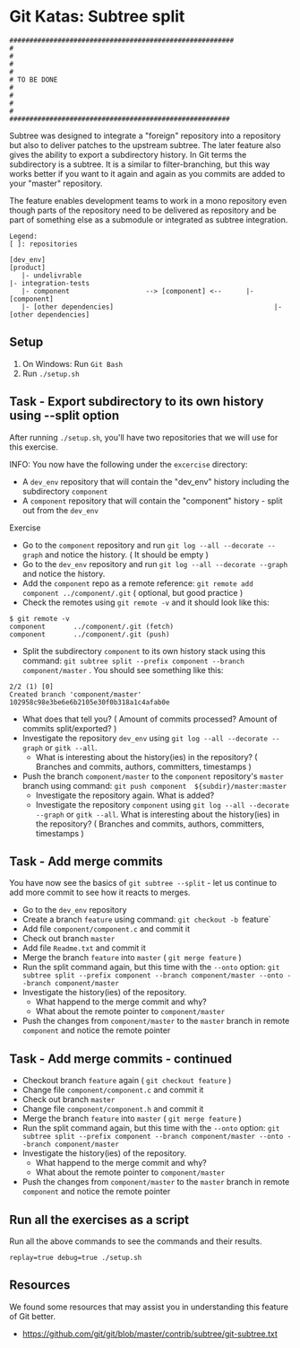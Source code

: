 # Git Katas: Subtree split

```
########################################################
#
#
#
#
# TO BE DONE
#
#
#
#
#######################################################
```
Subtree was designed to integrate a "foreign" repository into a repository but also to deliver patches to the upstream subtree. The later feature also gives the ability to export a subdirectory history. In Git terms the subdirectory is a subtree. It is a similar to filter-branching, but this way works better if you want to it again and again as you commits are added to your "master" repository.

The feature enables development teams to work in a mono repository even though parts of the repository need to be delivered as repository and be part of something else as a submodule or integrated as subtree integration.


    Legend:
    [ ]: repositories

    [dev_env]                                                       [product]
       |- undelivrable                                                      |- integration-tests
       |- component                   --> [component] <--      |- [component]
       |- [other dependencies]                                        |- [other dependencies]



## Setup

1. On Windows: Run `Git Bash`
1. Run `./setup.sh`

## Task - Export subdirectory to its own history using --split option

After running `./setup.sh`, you'll have two repositories that we will use for this exercise.

INFO: You now have the following under the `excercise` directory:
* A `dev_env` repository that will contain the "dev_env" history including the subdirectory `component`
* A `component` repository that will contain the "component" history - split out from the `dev_env`

Exercise
* Go to the `component` repository and run `git log --all --decorate --graph` and notice the history. ( It should be empty )
* Go to the `dev_env` repository and run `git log --all --decorate --graph` and notice the history.
* Add the `component` repo as a remote reference: `git remote add component ../component/.git` ( optional, but good practice )
* Check the remotes using `git remote -v` and it should look like this:

```
$ git remote -v
component       ../component/.git (fetch)
component       ../component/.git (push)
```

* Split the subdirectory `component` to its own history stack using this command: `git subtree split --prefix component --branch component/master` . You should see something like this:
```
2/2 (1) [0]
Created branch 'component/master'
102958c98e3be6e6b2105e30f0b318a1c4afab0e
```
* What does that tell you? ( Amount of commits processed? Amount of commits split/exported? )
* Investigate the repository `dev_env` using `git log --all --decorate --graph` or `gitk --all`.
  * What is interesting about the history(ies) in the repository? ( Branches and commits, authors, committers, timestamps )
* Push the branch `component/master` to the `component` repository's `master` branch using command: `git push component  ${subdir}/master:master`
  * Investigate the repository again. What is added?
  * Investigate the repository `component` using `git log --all --decorate --graph` or `gitk --all`. What is interesting about the history(ies) in the repository? ( Branches and commits, authors, committers, timestamps )


## Task - Add merge commits
You have now see the basics of `git subtree --split` - let us continue to add more commit to see how it reacts to merges.

* Go to the `dev_env` repository
* Create a branch `feature` using command: `git checkout -b `feature`
* Add file `component/component.c` and commit it
* Check out branch `master`
* Add file `Readme.txt` and commit it
* Merge the branch `feature` into `master` ( `git merge feature` )
* Run the split command again, but this time with the `--onto` option: `git subtree split --prefix component --branch component/master --onto --branch component/master`
* Investigate the history(ies) of the repository.
  * What happend to the merge commit and why?
  * What about the remote pointer to `component/master`
* Push the changes from `component/master` to the `master` branch in remote `component` and notice the remote pointer

## Task - Add merge commits - continued

* Checkout branch `feature` again ( `git checkout feature` )
* Change file `component/component.c` and commit it
* Check out branch `master`
* Change file `component/component.h` and commit it
* Merge the branch `feature` into `master` ( `git merge feature` )
* Run the split command again, but this time with the `--onto` option: `git subtree split --prefix component --branch component/master --onto --branch component/master`
* Investigate the history(ies) of the repository.
  * What happend to the merge commit and why?
  * What about the remote pointer to `component/master`
* Push the changes from `component/master` to the `master` branch in remote `component` and notice the remote pointer

## Run all the exercises as a script
Run all the above commands to see the commands and their results.
```
replay=true debug=true ./setup.sh
```

## Resources

We found some resources that may assist you in understanding this feature of Git better.
* https://github.com/git/git/blob/master/contrib/subtree/git-subtree.txt

